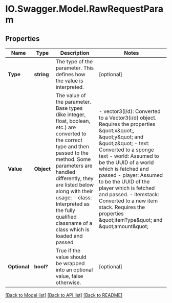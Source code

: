 # IO.Swagger.Model.RawRequestParam
## Properties

Name | Type | Description | Notes
------------ | ------------- | ------------- | -------------
**Type** | **string** | The type of the parameter. This defines how the value is interpreted. | [optional] 
**Value** | **Object** | The value of the parameter. Base types (like integer, float, boolean, etc.) are converted to the correct type and then passed to the method. Some parameters are handled differently, they are listed below along with their usage:  - class: Interpreted as the fully qualified classname of a class which is loaded and passed | - vector3(i/d): Converted to a Vector3(i/d) object. Requires the properties \&quot;x\&quot;, \&quot;y\&quot; and \&quot;z\&quot; - text: Converted to a sponge text - world: Assumed to be the UUID of a world which is fetched and passed - player: Assumed to be the UUID of the player which is fetched and passed. - itemstack: Converted to a new item stack. Requires the properties \&quot;itemType\&quot; and \&quot;amount\&quot;  | [optional] 
**Optional** | **bool?** | True if the value should be wrapped into an optional value, false otherwise. | [optional] 

[[Back to Model list]](../README.md#documentation-for-models) [[Back to API list]](../README.md#documentation-for-api-endpoints) [[Back to README]](../README.md)


